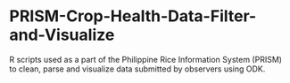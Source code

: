 PRISM-Crop-Health-Data-Filter-and-Visualize
===========================================

R scripts used as a part of the Philippine Rice Information System (PRISM) to clean, parse and visualize data submitted by observers using ODK.
